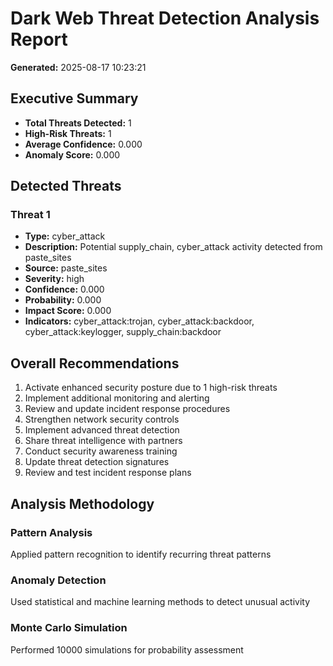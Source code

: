 # Dark Web Threat Detection Analysis Report

**Generated:** 2025-08-17 10:23:21

## Executive Summary

- **Total Threats Detected:** 1
- **High-Risk Threats:** 1
- **Average Confidence:** 0.000
- **Anomaly Score:** 0.000

## Detected Threats

### Threat 1

- **Type:** cyber_attack
- **Description:** Potential supply_chain, cyber_attack activity detected from paste_sites
- **Source:** paste_sites
- **Severity:** high
- **Confidence:** 0.000
- **Probability:** 0.000
- **Impact Score:** 0.000
- **Indicators:** cyber_attack:trojan, cyber_attack:backdoor, cyber_attack:keylogger, supply_chain:backdoor

## Overall Recommendations

1. Activate enhanced security posture due to 1 high-risk threats
2. Implement additional monitoring and alerting
3. Review and update incident response procedures
4. Strengthen network security controls
5. Implement advanced threat detection
6. Share threat intelligence with partners
7. Conduct security awareness training
8. Update threat detection signatures
9. Review and test incident response plans

## Analysis Methodology

### Pattern Analysis
Applied pattern recognition to identify recurring threat patterns

### Anomaly Detection
Used statistical and machine learning methods to detect unusual activity

### Monte Carlo Simulation
Performed 10000 simulations for probability assessment

